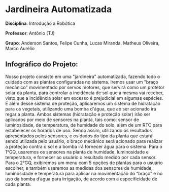 # Jardineira Automatizada

**Disciplina**: Introdução a Robótica

**Professor**: Antônio (TJ)

**Grupo**: Anderson Santos, Felipe Cunha, Lucas Miranda, Matheus Oliveira, Marco Aurélio


## Infográfico do Projeto:
Nosso projeto consiste em uma "jardineira" automatizada, fazendo todo o cuidado com as plantas configuradas no sistema. Iremos usar um "braço mecânico" movimentado por servos motores, que servirá como um protetor solar da planta, para controlar a incidência de sol que a mesma vai receber, visto que a incidência solar em excesso é prejudicial em algumas espécies. E além desse sistema de proteção, aplicaremos um sistema de hidratação para os vegetais, utilizando uma bomba d'água, que ao ser acionado irá regar a planta. Ambos sistemas (hidratação e proteção solar) irão ser aplicados por meio de sensores na planta, tais como: sensor de luminosidade, de temperatura, de humidade do solo, além de um RTC para estabelecer os horários de uso. Sendo assim, utilizando os resultados apresentados pelos sensores, e os dados do tipo da planta que estará sendo utilizada pelo usuário, o braço mecânico será acionado para realizar a proteção contra o sol e a bomba irá fornecer água para o sistema. Para o 1°GQ, usaremos os sensores na planta de humidade, luminosidade e temperatura, e fornecer ao usuário o resultado medido por cada sensor. Para o 2°GQ, exibiremos um menu com 5 opções de plantas para o usuário escolher, e também usaremos as medidas dos sensores de humidade, luminosidade e temperatura para aplicar na movimentação do “braço” e no uso da bomba d’agua para irrigação, de acordo com a especificidade de cada planta.
